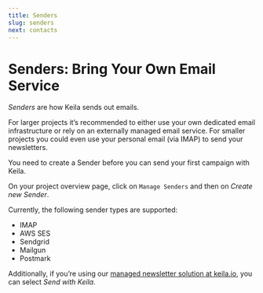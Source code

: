 ```yaml
---
title: Senders
slug: senders
next: contacts
---
```


# Senders: Bring Your Own Email Service

*Senders* are how Keila sends out emails.

For larger projects it’s recommended to either use your own dedicated email
infrastructure or rely on an externally managed email service. For smaller
projects you could even use your personal email (via IMAP) to send your
newsletters.

You need to create a Sender before you can send your first campaign with Keila.

On your project overview page, click on `Manage Senders` and then on *Create new Sender*.

<docs-image src="docs/sender.png" alt="Screenshot of the sender form in Keila"></docs-image>

Currently, the following sender types are supported:

- IMAP
- AWS SES
- Sendgrid
- Mailgun
- Postmark

Additionally, if you’re using our [managed newsletter solution at keila.io](https://www.keila.io/try),
you can select *Send with Keila*.

